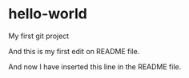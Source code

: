 # hello-world
My first git project

And this is my first edit on README file.

And now I have inserted this line in the README file.
